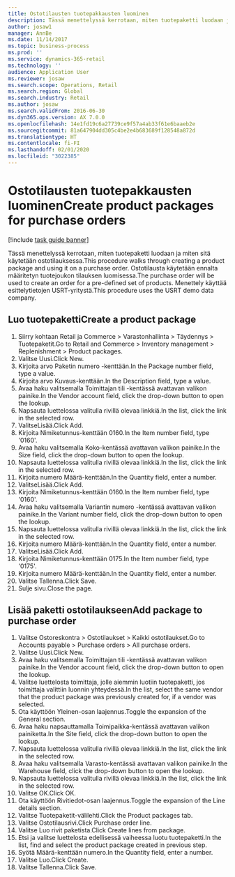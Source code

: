 ```yaml
---
title: Ostotilausten tuotepakkausten luominen
description: Tässä menettelyssä kerrotaan, miten tuotepaketti luodaan ja miten sitä käytetään ostotilauksessa.
author: josaw1
manager: AnnBe
ms.date: 11/14/2017
ms.topic: business-process
ms.prod: ''
ms.service: dynamics-365-retail
ms.technology: ''
audience: Application User
ms.reviewer: josaw
ms.search.scope: Operations, Retail
ms.search.region: Global
ms.search.industry: Retail
ms.author: josaw
ms.search.validFrom: 2016-06-30
ms.dyn365.ops.version: AX 7.0.0
ms.openlocfilehash: 14e1fd19c6a27739ce9f57a4ab33f61e6baaeb2e
ms.sourcegitcommit: 81a647904dd305c4be2e4b683689f128548a872d
ms.translationtype: HT
ms.contentlocale: fi-FI
ms.lasthandoff: 02/01/2020
ms.locfileid: "3022385"
---
```

# <a name="create-product-packages-for-purchase-orders"></a><span data-ttu-id="5d45b-103">Ostotilausten tuotepakkausten luominen</span><span class="sxs-lookup"><span data-stu-id="5d45b-103">Create product packages for purchase orders</span></span>

[!include [task guide banner](../includes/task-guide-banner.md)]

<span data-ttu-id="5d45b-104">Tässä menettelyssä kerrotaan, miten tuotepaketti luodaan ja miten sitä käytetään ostotilauksessa.</span><span class="sxs-lookup"><span data-stu-id="5d45b-104">This procedure walks through creating a product package and using it on a purchase order.</span></span> <span data-ttu-id="5d45b-105">Ostotilausta käytetään ennalta määritetyn tuotejoukon tilauksen luomisessa.</span><span class="sxs-lookup"><span data-stu-id="5d45b-105">The purchase order will be used to create an order for a pre-defined set of products.</span></span> <span data-ttu-id="5d45b-106">Menettely käyttää esittelytietojen USRT-yritystä.</span><span class="sxs-lookup"><span data-stu-id="5d45b-106">This procedure uses the USRT demo data company.</span></span>


## <a name="create-a-product-package"></a><span data-ttu-id="5d45b-107">Luo tuotepaketti</span><span class="sxs-lookup"><span data-stu-id="5d45b-107">Create a product package</span></span>
1. <span data-ttu-id="5d45b-108">Siirry kohtaan Retail ja Commerce > Varastonhallinta > Täydennys > Tuotepaketit.</span><span class="sxs-lookup"><span data-stu-id="5d45b-108">Go to Retail and Commerce > Inventory management > Replenishment > Product packages.</span></span>
2. <span data-ttu-id="5d45b-109">Valitse Uusi.</span><span class="sxs-lookup"><span data-stu-id="5d45b-109">Click New.</span></span>
3. <span data-ttu-id="5d45b-110">Kirjoita arvo Paketin numero -kenttään.</span><span class="sxs-lookup"><span data-stu-id="5d45b-110">In the Package number field, type a value.</span></span>
4. <span data-ttu-id="5d45b-111">Kirjoita arvo Kuvaus-kenttään.</span><span class="sxs-lookup"><span data-stu-id="5d45b-111">In the Description field, type a value.</span></span>
5. <span data-ttu-id="5d45b-112">Avaa haku valitsemalla Toimittajan tili -kentässä avattavan valikon painike.</span><span class="sxs-lookup"><span data-stu-id="5d45b-112">In the Vendor account field, click the drop-down button to open the lookup.</span></span>
6. <span data-ttu-id="5d45b-113">Napsauta luettelossa valitulla rivillä olevaa linkkiä.</span><span class="sxs-lookup"><span data-stu-id="5d45b-113">In the list, click the link in the selected row.</span></span>
7. <span data-ttu-id="5d45b-114">ValitseLisää.</span><span class="sxs-lookup"><span data-stu-id="5d45b-114">Click Add.</span></span>
8. <span data-ttu-id="5d45b-115">Kirjoita Nimiketunnus-kenttään 0160.</span><span class="sxs-lookup"><span data-stu-id="5d45b-115">In the Item number field, type '0160'.</span></span>
9. <span data-ttu-id="5d45b-116">Avaa haku valitsemalla Koko-kentässä avattavan valikon painike.</span><span class="sxs-lookup"><span data-stu-id="5d45b-116">In the Size field, click the drop-down button to open the lookup.</span></span>
10. <span data-ttu-id="5d45b-117">Napsauta luettelossa valitulla rivillä olevaa linkkiä.</span><span class="sxs-lookup"><span data-stu-id="5d45b-117">In the list, click the link in the selected row.</span></span>
11. <span data-ttu-id="5d45b-118">Kirjoita numero Määrä-kenttään.</span><span class="sxs-lookup"><span data-stu-id="5d45b-118">In the Quantity field, enter a number.</span></span>
12. <span data-ttu-id="5d45b-119">ValitseLisää.</span><span class="sxs-lookup"><span data-stu-id="5d45b-119">Click Add.</span></span>
13. <span data-ttu-id="5d45b-120">Kirjoita Nimiketunnus-kenttään 0160.</span><span class="sxs-lookup"><span data-stu-id="5d45b-120">In the Item number field, type '0160'.</span></span>
14. <span data-ttu-id="5d45b-121">Avaa haku valitsemalla Variantin numero -kentässä avattavan valikon painike.</span><span class="sxs-lookup"><span data-stu-id="5d45b-121">In the Variant number field, click the drop-down button to open the lookup.</span></span>
15. <span data-ttu-id="5d45b-122">Napsauta luettelossa valitulla rivillä olevaa linkkiä.</span><span class="sxs-lookup"><span data-stu-id="5d45b-122">In the list, click the link in the selected row.</span></span>
16. <span data-ttu-id="5d45b-123">Kirjoita numero Määrä-kenttään.</span><span class="sxs-lookup"><span data-stu-id="5d45b-123">In the Quantity field, enter a number.</span></span>
17. <span data-ttu-id="5d45b-124">ValitseLisää.</span><span class="sxs-lookup"><span data-stu-id="5d45b-124">Click Add.</span></span>
18. <span data-ttu-id="5d45b-125">Kirjoita Nimiketunnus-kenttään 0175.</span><span class="sxs-lookup"><span data-stu-id="5d45b-125">In the Item number field, type '0175'.</span></span>
19. <span data-ttu-id="5d45b-126">Kirjoita numero Määrä-kenttään.</span><span class="sxs-lookup"><span data-stu-id="5d45b-126">In the Quantity field, enter a number.</span></span>
20. <span data-ttu-id="5d45b-127">Valitse Tallenna.</span><span class="sxs-lookup"><span data-stu-id="5d45b-127">Click Save.</span></span>
21. <span data-ttu-id="5d45b-128">Sulje sivu.</span><span class="sxs-lookup"><span data-stu-id="5d45b-128">Close the page.</span></span>

## <a name="add-package-to-purchase-order"></a><span data-ttu-id="5d45b-129">Lisää paketti ostotilaukseen</span><span class="sxs-lookup"><span data-stu-id="5d45b-129">Add package to purchase order</span></span>
1. <span data-ttu-id="5d45b-130">Valitse Ostoreskontra > Ostotilaukset > Kaikki ostotilaukset.</span><span class="sxs-lookup"><span data-stu-id="5d45b-130">Go to Accounts payable > Purchase orders > All purchase orders.</span></span>
2. <span data-ttu-id="5d45b-131">Valitse Uusi.</span><span class="sxs-lookup"><span data-stu-id="5d45b-131">Click New.</span></span>
3. <span data-ttu-id="5d45b-132">Avaa haku valitsemalla Toimittajan tili -kentässä avattavan valikon painike.</span><span class="sxs-lookup"><span data-stu-id="5d45b-132">In the Vendor account field, click the drop-down button to open the lookup.</span></span>
4. <span data-ttu-id="5d45b-133">Valitse luettelosta toimittaja, jolle aiemmin luotiin tuotepaketti, jos toimittaja valittiin luonnin yhteydessä.</span><span class="sxs-lookup"><span data-stu-id="5d45b-133">In the list, select the same vendor that the product package was previously created for, if a vendor was selected.</span></span>
5. <span data-ttu-id="5d45b-134">Ota käyttöön Yleinen-osan laajennus.</span><span class="sxs-lookup"><span data-stu-id="5d45b-134">Toggle the expansion of the General section.</span></span>
6. <span data-ttu-id="5d45b-135">Avaa haku napsauttamalla Toimipaikka-kentässä avattavan valikon painiketta.</span><span class="sxs-lookup"><span data-stu-id="5d45b-135">In the Site field, click the drop-down button to open the lookup.</span></span>
7. <span data-ttu-id="5d45b-136">Napsauta luettelossa valitulla rivillä olevaa linkkiä.</span><span class="sxs-lookup"><span data-stu-id="5d45b-136">In the list, click the link in the selected row.</span></span>
8. <span data-ttu-id="5d45b-137">Avaa haku valitsemalla Varasto-kentässä avattavan valikon painike.</span><span class="sxs-lookup"><span data-stu-id="5d45b-137">In the Warehouse field, click the drop-down button to open the lookup.</span></span>
9. <span data-ttu-id="5d45b-138">Napsauta luettelossa valitulla rivillä olevaa linkkiä.</span><span class="sxs-lookup"><span data-stu-id="5d45b-138">In the list, click the link in the selected row.</span></span>
10. <span data-ttu-id="5d45b-139">Valitse OK.</span><span class="sxs-lookup"><span data-stu-id="5d45b-139">Click OK.</span></span>
11. <span data-ttu-id="5d45b-140">Ota käyttöön Rivitiedot-osan laajennus.</span><span class="sxs-lookup"><span data-stu-id="5d45b-140">Toggle the expansion of the Line details section.</span></span>
12. <span data-ttu-id="5d45b-141">Valitse Tuotepaketit-välilehti.</span><span class="sxs-lookup"><span data-stu-id="5d45b-141">Click the Product packages tab.</span></span>
13. <span data-ttu-id="5d45b-142">Valitse Ostotilausrivi.</span><span class="sxs-lookup"><span data-stu-id="5d45b-142">Click Purchase order line.</span></span>
14. <span data-ttu-id="5d45b-143">Valitse Luo rivit paketista.</span><span class="sxs-lookup"><span data-stu-id="5d45b-143">Click Create lines from package.</span></span>
15. <span data-ttu-id="5d45b-144">Etsi ja valitse luettelosta edellisessä vaiheessa luotu tuotepaketti.</span><span class="sxs-lookup"><span data-stu-id="5d45b-144">In the list, find and select the product package created in previous step.</span></span>
16. <span data-ttu-id="5d45b-145">Syötä Määrä-kenttään numero.</span><span class="sxs-lookup"><span data-stu-id="5d45b-145">In the Quantity field, enter a number.</span></span>
17. <span data-ttu-id="5d45b-146">Valitse Luo.</span><span class="sxs-lookup"><span data-stu-id="5d45b-146">Click Create.</span></span>
18. <span data-ttu-id="5d45b-147">Valitse Tallenna.</span><span class="sxs-lookup"><span data-stu-id="5d45b-147">Click Save.</span></span>

